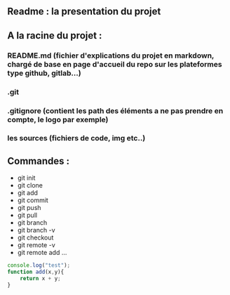 ## Readme : la presentation du projet

## A la racine du projet :

### README.md (fichier d'explications du projet en markdown, chargé de base en page d'accueil du repo sur les plateformes type github, gitlab...)
### .git
### .gitignore (contient les path des éléments a ne pas prendre en compte, le logo par exemple)
### les sources (fichiers de code, img etc..)

## Commandes :

* git init
* git clone
* git add
* git commit
* git push
* git pull
* git branch
* git branch -v
* git checkout
* git remote -v
* git remote add ...

```Javascript
console.log("test");
function add(x,y){
	return x + y;
}

```
